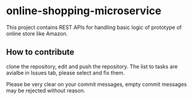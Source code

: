 # online-shopping-microservice
This project contains REST APIs for handling basic logic of prototype of online store like Amazon. 
## How to contribute
clone the repository, edit and push the repository. The list to tasks are avialbe in Issues tab, please select and fix them.

Please be very clear on your commit messages, empty commit messages may be rejected without reason.


